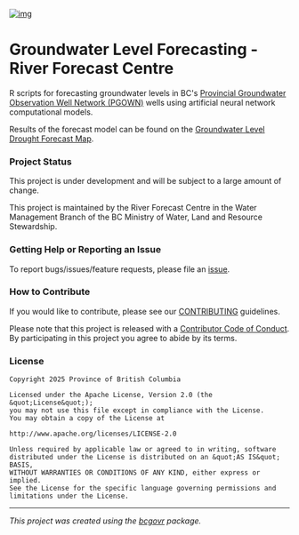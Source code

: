 [![img](https://img.shields.io/badge/Lifecycle-Experimental-339999)](https://github.com/bcgov/repomountie/blob/master/doc/lifecycle-badges.md)


Groundwater Level Forecasting - River Forecast Centre
============================

R scripts for forecasting groundwater levels in BC's
[Provincial Groundwater Observation Well Network (PGOWN)](https://www2.gov.bc.ca/gov/content/environment/air-land-water/water/groundwater-wells-aquifers/groundwater-observation-well-network) 
wells using artificial neural network computational models.

Results of the forecast model can be found on the [Groundwater Level Drought Forecast Map](https://nrs.objectstore.gov.bc.ca/rfc-conditions/groundwater_forecast/outputs/Groundwater_Drought_Forecast_Map.html). 


### Project Status

This project is under development and will be subject to a large amount of change. 

This project is maintained by the River Forecast Centre in the Water Management Branch of the BC Ministry of Water, Land and Resource Stewardship.

### Getting Help or Reporting an Issue

To report bugs/issues/feature requests, please file an [issue](https://github.com/bcgov/rfc-groundwater-forecast/issues/).

### How to Contribute

If you would like to contribute, please see our [CONTRIBUTING](CONTRIBUTING.md) guidelines.

Please note that this project is released with a [Contributor Code of Conduct](CODE_OF_CONDUCT.md). By participating in this project you agree to abide by its terms.

### License

```
Copyright 2025 Province of British Columbia

Licensed under the Apache License, Version 2.0 (the &quot;License&quot;);
you may not use this file except in compliance with the License.
You may obtain a copy of the License at

http://www.apache.org/licenses/LICENSE-2.0

Unless required by applicable law or agreed to in writing, software distributed under the License is distributed on an &quot;AS IS&quot; BASIS,
WITHOUT WARRANTIES OR CONDITIONS OF ANY KIND, either express or implied.
See the License for the specific language governing permissions and limitations under the License.
```
---
*This project was created using the [bcgovr](https://github.com/bcgov/bcgovr) package.* 
